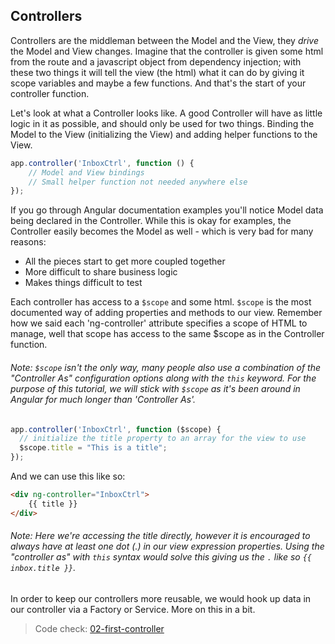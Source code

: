 ## Controllers

Controllers are the middleman between the Model and the View, they _drive_ the Model and View changes. Imagine that the controller is given some html from the route and a javascript object from dependency injection; with these two things it will tell the view (the html) what it can do by giving it scope variables and maybe a few functions. And that's the start of your controller function.

Let's look at what a Controller looks like. A good Controller will have as little logic in it as possible, and should only be used for two things.  Binding the Model to the View (initializing the View) and adding helper functions to the View.

```js
app.controller('InboxCtrl', function () {
    // Model and View bindings
    // Small helper function not needed anywhere else 
});
```

If you go through Angular documentation examples you'll notice Model data being declared in the Controller. While this is okay for examples, the Controller easily becomes the Model as well - which is very bad for many reasons:

* All the pieces start to get more coupled together
* More difficult to share business logic
* Makes things difficult to test

Each controller has access to a `$scope` and some html. `$scope` is the most documented way of adding properties and methods to our view. Remember how we said each 'ng-controller' attribute specifies a scope of HTML to manage, well that scope has access to the same $scope as in the Controller function.

###### Note:  `$scope` isn't the only way, many people also use a combination of the "Controller As" configuration options along with the `this` keyword.  For the purpose of this tutorial, we will stick with `$scope` as it's been around in Angular for much longer than 'Controller As'.

```js
app.controller('InboxCtrl', function ($scope) {
  // initialize the title property to an array for the view to use
  $scope.title = "This is a title";
});
```

And we can use this like so:

```html
<div ng-controller="InboxCtrl">
    {{ title }}
</div>
```

###### Note: Here we're accessing the title directly, however it is encouraged to always have at least one dot (.) in our view expression properties.  Using the "controller as" with `this` syntax would solve this giving us the `.` like so `{{ inbox.title }}`.

In order to keep our controllers more reusable, we would hook up data in our controller via a Factory or Service. More on this in a bit.

> Code check: [02-first-controller](https://github.com/Thinkful/guide-intro-to-angular/tree/master/app/02-first-controller)